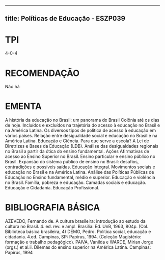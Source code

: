 
---
title: Políticas de Educação - ESZP039 
---

# TPI

4-0-4

# RECOMENDAÇÃO

Não há

# EMENTA

A história da educação no Brasil: um panorama do Brasil Colônia até os dias de hoje. Incluídos e excluídos na trajetória do acesso à educação no Brasil e na América Latina. Os diversos tipos de política de acesso à educação em vários países. Relação entre desigualdade social e educação no Brasil e na América Latina. Educação e Ciência. Para que serve a escola? A Lei de Diretrizes e Bases da Educação (LDB). Análise das desigualdades regionais no Brasil a partir da ótica do ensino fundamental. Ações Afirmativas de acesso ao Ensino Superior no Brasil. Ensino particular e ensino público no Brasil. Expansão do sistema público de ensino no Brasil: desafios, contradições e possíveis saídas. Educação Integral. Movimentos sociais e educação no Brasil e na América Latina. Análise das Políticas Públicas de Educação no Ensino fundamental, médio e superior. Educação e violência no Brasil. Família, pobreza e educação. Camadas sociais e educação. Educação e Cidadania. Educação Profissional.

# BIBLIOGRAFIA BÁSICA

AZEVEDO, Fernando de. A cultura brasileira: introdução ao estudo da cultura no Brasil. 4. ed. rev. e ampl. Brasília: Ed. UnB, 1963, 804p. (Col. Biblioteca básica brasileira, 4)
DEMO, Pedro. Política social, educação e cidadania. 4.ed. Campinas, SP: Papirus, 1994. (Coleção Magistério: formação e trabalho pedagógico).
PAIVA, Vanilda e WARDE, Mirian Jorge (orgs.) et al.ii. Dilemas do ensino superior na América Latina. Campinas: Papirus, 1994
        